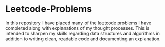 # Leetcode-Problems
In this repository I have placed many of the leetcode problems I have completed along with explanations of my thought processes.
This is intended to sharpen my skills regarding data structures and algorithms in addition to writing clean, readable code and documenting an explanation. 
